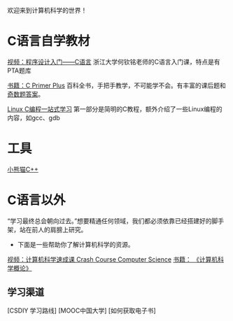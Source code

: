 欢迎来到计算机科学的世界！

# C语言自学教材
[视频：程序设计入门——C语言](https://www.icourse163.org/course/ZJU-199001?from=searchPage&outVendor=zw_mooc_pcssjg_)
浙江大学何钦铭老师的C语言入门课，特点是有PTA题库

[书籍：C Primer Plus](https://book.douban.com/subject/26792521/)
百科全书，手把手教学，不可能学不会。有丰富的课后题和[奇数题答案](https://ptgmedia.pearsoncmg.com/images/9780321928429/downloads/9780321928429_ProgrammingExerciseAnswers_Selected.pdf)。

[Linux C编程一站式学习](http://akaedu.github.io/book/)
第一部分是简明的C教程，额外介绍了一些Linux编程的内容，如gcc、gdb

# 工具
[小熊猫C++](http://royqh.net/redpandacpp/)

# C语言以外
“学习最终总会朝向过去。”想要精通任何领域，我们都必须依靠已经搭建好的脚手架，站在前人的肩膀上研究。

- 下面是一些帮助你了解计算机科学的资源。

[视频：计算机科学速成课 Crash Course Computer Science](https://www.bilibili.com/video/BV1EW411u7th/?spm_id_from=333.337.search-card.all.click&vd_source=ecc935df6bab615fd14f92d3d7aa2ce8)
[书籍： 《计算机科学概论》](https://book.douban.com/subject/35084855/)

## 学习渠道
[CSDIY 学习路线]
[MOOC中国大学]
[如何获取电子书]